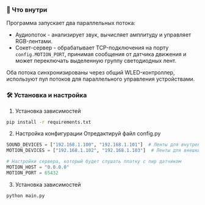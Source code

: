 ### 👀 Что внутри
Программа запускает два параллельных потока:

- Аудиопоток - анализирует звук, вычисляет амплитуду и управляет RGB-лентами.
- Сокет-сервер - обрабатывает TCP-подключения на порту `config.MOTION_PORT`, принимая сообщения от датчика движения и может переключать выделенную группу светодиодных лент.

Оба потока синхронизированы через общий WLED-контроллер, используют пул потоков для параллельного управления устройствами.

### 🛠 Установка и настройка

1. Установка зависимостей
```bash
pip install -r requirements.txt
```

2. Настройка конфигурации
Отредактируй файл config.py
```python
SOUND_DEVICES = ["192.168.1.100", "192.168.1.101"]  # Ленты для внутренней части куба
MOTION_DEVICES = ["192.168.1.102", "192.168.1.103"]  # Ленты для внешки

# Настройки сервера, который будет слушать платку с пир датчиком
MOTION_HOST = "0.0.0.0"
MOTION_PORT = 65432
```

3. Установка зависимостей
```bash
python main.py
```